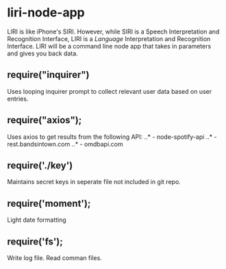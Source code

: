 # liri-node-app
LIRI is like iPhone's SIRI. However, while SIRI is a Speech Interpretation and Recognition Interface, LIRI is a _Language_ Interpretation and Recognition Interface. LIRI will be a command line node app that takes in parameters and gives you back data.

## require("inquirer")
Uses looping inquirer prompt to collect relevant user data based on user entries.

## require("axios");
Uses axios to get results from the following API:
..* - node-spotify-api
..* - rest.bandsintown.com
..* - omdbapi.com

## require('./key')
Maintains secret keys in seperate file not included in git repo.

## require('moment');
Light date formatting


## require('fs');
Write log file. Read comman files.